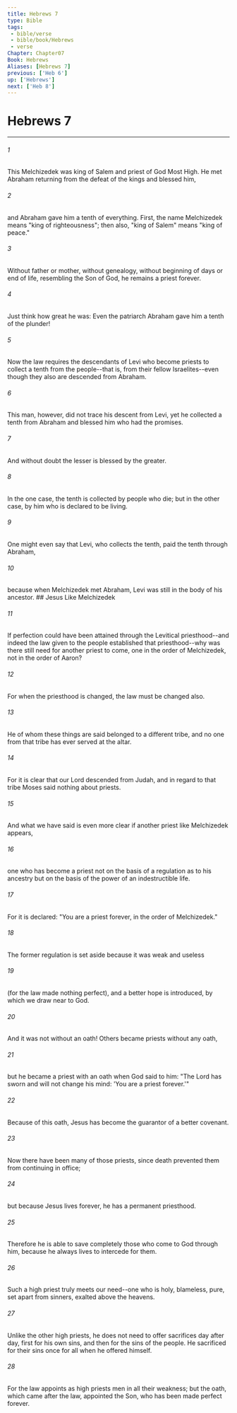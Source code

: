 ```yaml
---
title: Hebrews 7
type: Bible
tags:
 - bible/verse
 - bible/book/Hebrews
 - verse
Chapter: Chapter07
Book: Hebrews
Aliases: [Hebrews 7]
previous: ['Heb 6']
up: ['Hebrews']
next: ['Heb 8']
---
```

# Hebrews 7

***


###### 1 
This Melchizedek was king of Salem and priest of God Most High. He met Abraham returning from the defeat of the kings and blessed him, 

###### 2 
and Abraham gave him a tenth of everything. First, the name Melchizedek means "king of righteousness"; then also, "king of Salem" means "king of peace." 

###### 3 
Without father or mother, without genealogy, without beginning of days or end of life, resembling the Son of God, he remains a priest forever. 

###### 4 
Just think how great he was: Even the patriarch Abraham gave him a tenth of the plunder! 

###### 5 
Now the law requires the descendants of Levi who become priests to collect a tenth from the people--that is, from their fellow Israelites--even though they also are descended from Abraham. 

###### 6 
This man, however, did not trace his descent from Levi, yet he collected a tenth from Abraham and blessed him who had the promises. 

###### 7 
And without doubt the lesser is blessed by the greater. 

###### 8 
In the one case, the tenth is collected by people who die; but in the other case, by him who is declared to be living. 

###### 9 
One might even say that Levi, who collects the tenth, paid the tenth through Abraham, 

###### 10 
because when Melchizedek met Abraham, Levi was still in the body of his ancestor. ## Jesus Like Melchizedek 

###### 11 
If perfection could have been attained through the Levitical priesthood--and indeed the law given to the people established that priesthood--why was there still need for another priest to come, one in the order of Melchizedek, not in the order of Aaron? 

###### 12 
For when the priesthood is changed, the law must be changed also. 

###### 13 
He of whom these things are said belonged to a different tribe, and no one from that tribe has ever served at the altar. 

###### 14 
For it is clear that our Lord descended from Judah, and in regard to that tribe Moses said nothing about priests. 

###### 15 
And what we have said is even more clear if another priest like Melchizedek appears, 

###### 16 
one who has become a priest not on the basis of a regulation as to his ancestry but on the basis of the power of an indestructible life. 

###### 17 
For it is declared: "You are a priest forever, in the order of Melchizedek." 

###### 18 
The former regulation is set aside because it was weak and useless 

###### 19 
(for the law made nothing perfect), and a better hope is introduced, by which we draw near to God. 

###### 20 
And it was not without an oath! Others became priests without any oath, 

###### 21 
but he became a priest with an oath when God said to him: "The Lord has sworn and will not change his mind: 'You are a priest forever.'" 

###### 22 
Because of this oath, Jesus has become the guarantor of a better covenant. 

###### 23 
Now there have been many of those priests, since death prevented them from continuing in office; 

###### 24 
but because Jesus lives forever, he has a permanent priesthood. 

###### 25 
Therefore he is able to save completely those who come to God through him, because he always lives to intercede for them. 

###### 26 
Such a high priest truly meets our need--one who is holy, blameless, pure, set apart from sinners, exalted above the heavens. 

###### 27 
Unlike the other high priests, he does not need to offer sacrifices day after day, first for his own sins, and then for the sins of the people. He sacrificed for their sins once for all when he offered himself. 

###### 28 
For the law appoints as high priests men in all their weakness; but the oath, which came after the law, appointed the Son, who has been made perfect forever. 
